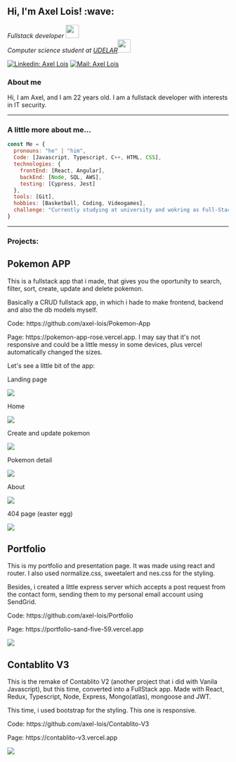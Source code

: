 <h2> Hi, I'm Axel Lois! :wave: </h2>
<p><em>Fullstack developer <img src="https://media.giphy.com/media/fYSnHlufseco8Fh93Z/giphy.gif" width="30"></br> Computer science student at  <a href="https://www.fing.edu.uy">UDELAR</a><img src="https://media.giphy.com/media/WUlplcMpOCEmTGBtBW/giphy.gif" width="30"> 
</em></p>

[![Linkedin: Axel Lois](https://img.shields.io/badge/-Linkedin-blue?style=flat-square&logo=Linkedin&logoColor=white&link=https://www.linkedin.com/in/axel-lois-740ba392/)](https://www.linkedin.com/in/axel-lois-dev/)
[![Mail: Axel Lois](https://img.shields.io/badge/-Mail-red?style=flat-square&logo=Gmail&logoColor=white&link=mailto:axel9034@hotmail.com)](mailto:axel9034@hotmail.com)

### About me
<p>Hi, I am Axel, and I am 22 years old. I am a fullstack developer with interests in IT security.</p>
<hr>

###  A little more about me...  

```javascript
const Me = {
  pronouns: "he" | "him",
  Code: [Javascript, Typescript, C++, HTML, CSS],
  technologies: {
    frontEnd: [React, Angular],
    backEnd: [Node, SQL, AWS],
    testing: [Cypress, Jest]
  },
  tools: [Git],
  hobbies: [Basketball, Coding, Videogames],
  challenge: "Currently studying at university and wokring as Full-Stack engineer"
}
```
<hr>

### Projects:

<h2> Pokemon APP </h2>
<p> This is a fullstack app that i made, that gives you the oportunity to search, filter, sort, create, update and delete pokemon. </p>
<p> Basically a CRUD fullstack app, in which i hade to make frontend, backend and also the db models myself. </p>
<p> Code: https://github.com/axel-lois/Pokemon-App </p>
<p> Page: https://pokemon-app-rose.vercel.app. I may say that it's not responsive and could be a little messy in some devices, plus vercel automatically changed the sizes.  </p>
<p>Let's see a little bit of the app: </p>

<p> Landing page </p>
<img src='https://user-images.githubusercontent.com/82421661/157132994-f95295c7-35c8-4663-877b-c4b19a9c93af.png'>
<p> Home </p>
<img src='https://user-images.githubusercontent.com/82421661/157132300-f24ac194-7b2c-493f-a17e-c1b1fe8e706c.png'>
<p> Create and update pokemon </p>
<img src='https://user-images.githubusercontent.com/82421661/157132631-d0d0564b-da69-46e6-b3ef-a884a8575de3.png'>
<p> Pokemon detail </p>
<img src='https://user-images.githubusercontent.com/82421661/157132763-49c971dc-b6c6-4476-b0b3-61d616d149f9.png'>
<p> About </p>
<img src='https://user-images.githubusercontent.com/82421661/157132852-7e1cf9fb-30c3-439c-9b7c-16a5b64268d3.png'>
<p> 404 page (easter egg) </p>
<img src='https://user-images.githubusercontent.com/82421661/157133084-5d27007a-9b21-4bb1-9164-6366f142dc03.png'>

<h2>Portfolio</h2>
<p> This is my portfolio and presentation page. It was made using react and router. I also used normalize.css, sweetalert and nes.css for the styling. </p>
<p>Besides, i created a little express server which accepts a post request from the contact form, sending them to my personal email account using SendGrid.</p>
<p> Code: https://github.com/axel-lois/Portfolio</p>
<p> Page: https://portfolio-sand-five-59.vercel.app</p>
<img src='https://user-images.githubusercontent.com/82421661/157769612-6664790e-d893-42a8-9839-21d10a49bc8c.png'>

<h2> Contablito V3 </h2>
<p> This is the remake of Contablito V2 (another project that i did with Vanila Javascript), but this time, converted into a FullStack app. Made with React, Redux, Typescript, Node, Express, Mongo(atlas), mongoose and JWT.  </p>
<p> This time, i used bootstrap for the styling. This one is responsive. </p>
<p> Code: https://github.com/axel-lois/Contablito-V3 </p>
<p> Page: https://contablito-v3.vercel.app</p>
<img src='https://user-images.githubusercontent.com/82421661/159184688-eba6eade-48c6-429f-b538-09b4890e4abc.png'>

